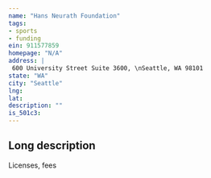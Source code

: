 ```yaml
---
name: "Hans Neurath Foundation"
tags:
- sports
- funding
ein: 911577859
homepage: "N/A"
address: |
 600 University Street Suite 3600, \nSeattle, WA 98101
state: "WA"
city: "Seattle"
lng: 
lat: 
description: ""
is_501c3: 
---
```


## Long description

Licenses, fees

